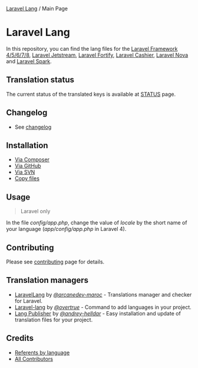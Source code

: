 [Laravel Lang](https://github.com/Laravel-Lang/lang) / Main Page

# Laravel Lang

In this repository, you can find the lang files for the [Laravel Framework 4/5/6/7/8](https://laravel.com), [Laravel Jetstream](https://jetstream.laravel.com), [Laravel Fortify](https://github.com/laravel/fortify), [Laravel Cashier](https://laravel.com/docs/8.x/billing), [Laravel Nova](https://nova.laravel.com) and [Laravel Spark](https://spark.laravel.com).

## Translation status

The current status of the translated keys is available at [STATUS](status.md) page.

## Changelog

* See [changelog](changelog.md)

## Installation

* [Via Composer](installation/composer.md)
* [Via GitHub](installation/github.md)
* [Via SVN](installation/github.md)
* [Copy files](installation/files.md)

## Usage

> Laravel only

In the file *config/app.php*, change the value of *locale* by the short name of your language (*app/config/app.php* in Laravel 4).

## Contributing

Please see [contributing](contributing-to-dev.md) page for details.

## Translation managers

* [LaravelLang](https://github.com/ARCANEDEV/LaravelLang) by [*@arcanedev-maroc*](https://github.com/ARCANEDEV) - Translations manager and checker for Laravel.
* [Laravel-lang](https://github.com/overtrue/laravel-lang) by [*@overtrue*](https://github.com/overtrue) - Command to add languages in your project.
* [Lang Publisher](https://github.com/andrey-helldar/laravel-lang-publisher) by [*@andrey-helldar*](https://github.com/andrey-helldar) - Easy installation and
  update of translation files for your project.

## Credits

- [Referents by language](referents.md)
- [All Contributors](https://github.com/Laravel-Lang/lang/graphs/contributors)
